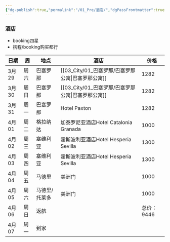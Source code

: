 ```yaml
---
{"dg-publish":true,"permalink":"/01_Pre/酒店/","dgPassFrontmatter":true}
---
```


### 酒店
+ booking四星
+ 携程/booking购买都行

| 日期   | 周   | 地点      | 酒店                             | 价格      |
| ---- | --- | ------- | ------------------------------ | ------- |
| 3月29 | 周六  | 巴塞罗那    | [[03_City/01_巴塞罗那/巴塞罗那公寓\|巴塞罗那公寓]]                     | 1282    |
| 3月30 | 周日  | 巴塞罗那    | [[03_City/01_巴塞罗那/巴塞罗那公寓\|巴塞罗那公寓]]                     | 1282    |
| 3月31 | 周一  | 巴塞罗那    | Hotel Paxton                   | 1282    |
| 4月01 | 周二  | 格拉纳达    | 加泰罗尼亚酒店Hotel Catalonia Granada | 1000    |
| 4月02 | 周三  | 塞维利亚    | 霍斯波利亚酒店Hotel Hesperia Sevilla  | 1300    |
| 4月03 | 周四  | 塞维利亚    | 霍斯波利亚酒店Hotel Hesperia Sevilla  | 1300    |
| 4月04 | 周五  | 马德里     | 美洲门                            | 1000    |
| 4月05 | 周六  | 马德里/托莱多 | 美洲门                            | 1000    |
| 4月06 | 周日  | 返航      |                                | 总价：9446 |
| 4月07 | 周一  | 到家      |                                |         |





